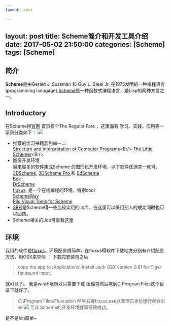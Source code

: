 ```yaml
---
layout: post

---
```

layout: post
title: Scheme简介和开发工具介绍
date: 2017-05-02 21:50:00
categories: [Scheme]
tags: [Scheme]
----------

## 简介 ##
   **Scheme**是由Gerald J. Sussman 和 Guy L. Steel Jr. 在1975发明的一种编程语言(programming lanugage),[Scheme](https://zh.wikipedia.org/wiki/Scheme "Scheme")是一种函数式编程语言，是Lisp的两种方言之一。

## Introductory ##
  在Scheme得[官网](http://schemers.org/ "http://schemers.org/") 首页有个The Regular Fare ，这里面有 学习、实践、应用等一系列分类如下：
![](http://i.imgur.com/SNHiVYI.jpg)
  
- 推荐的学习书籍我列举一二 <Br/>
   [Structure and Interpretation of Computer Programs](https://mitpress.mit.edu/books/structure-and-interpretation-computer-programs "https://mitpress.mit.edu/books/structure-and-interpretation-computer-programs")<Br/>
   [The Little Schemer](http://www.ccs.neu.edu/home/matthias/BTLS/ "http://www.ccs.neu.edu/home/matthias/BTLS/")<Br/>
- 图像开发环境 <Br/>
  越来越多的软件集成Scheme 的图形化开发环境，以下软件任选其一就可。<Br/>
 [3DScheme](http://www.schemers.com/3dscm1.html "http://www.schemers.com/3dscm1.html"), [3DScheme Pro ](http://www.schemers.com/3dscm1.html)和 [EdScheme](http://www.schemers.com/edschem.html)<Br/>
[Bee](http://www-sop.inria.fr/mimosa/fp/Bigloo/)<Br/>
[DrScheme](http://www.drscheme.org/)<Br/>
[fluxus](http://www.pawfal.org/fluxus/), 是一个在线编程的环境，特别cool<Br/>
[SchemeWay](http://schemeway.sourceforge.net/) <Br/>
[Pilo Visual Tools for Scheme](http://www.davidpilo.com/pvts/)
- [SRFI](https://srfi.schemers.org/)是Scheme得一些比较实用的lib库，在这里可以采用别人的成功同时也可以回馈。
- Scheme相关的Job可查看[这里](http://schemers.org/Positions/)


## 环境 ##
 我用的软件是[fluxus](http://www.pawfal.org/fluxus/packages/)。环境配置很简单，在fluxus得软件下载地方分别有介绍配置方法，用OSX来举例 ：
 下载完安装包之后

> copy the app to /Applications! Install Jack OSX version 0.81 for Tiger for sound input。


 就可以了。
我是win环境所以只需要下载 压缩包然后拷到C:Program Files这个目录下就好了。
> C:\Program Files\Fluxus\bin
然后右键fluxus.exe以管理员身份运行就会出来
![](http://i.imgur.com/kK9yze8.png)
至此 Scheme的开发环境就算搭建成功。


是不是hin简单~
